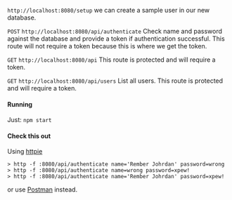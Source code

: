 `http://localhost:8080/setup` we can create a sample user in our new database.

`POST` `http://localhost:8080/api/authenticate` Check name and password against the database and provide a token if authentication successful. This route will not require a token because this is where we get the token.

`GET` `http://localhost:8080/api` This route is protected and will require a token.

`GET` `http://localhost:8080/api/users` List all users. This route is protected and will require a token.

#### Running

Just: `npm start`

#### Check this out

Using [httpie](https://github.com/jkbrzt/httpie)
```
> http -f :8080/api/authenticate name='Rember Johrdan' password=wrong
> http -f :8080/api/authenticate name=wrong password=xpew!
> http -f :8080/api/authenticate name='Rember Johrdan' password=xpew!
```
or use [Postman](http://www.getpostman.com/) instead.
